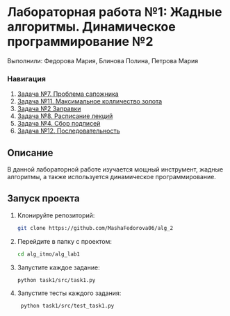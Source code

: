 # Лабораторная работа №1: Жадные алгоритмы. Динамическое программирование №2

Выполнили: Федорова Мария, Блинова Полина, Петрова Мария
### Навигация
1. [Задача №7. Проблема сапожника](./task7)
2. [Задача №11. Максимальное колличество золота](./task11)
3. [Задача №2 Заправки](./task2)
4. [Задача №8. Расписание лекций](./task8)
5. [Задача №4. Сбор подписей](./task4)
6. [Задача №12. Последовательность](./task12)



## Описание
В данной лабораторной работе изучается мощный инструмент, жадные алгоритмы, а также используется динамическое программирование.


## Запуск проекта
1. Клонируйте репозиторий:
   ```bash
   git clone https://github.com/MashaFedorova06/alg_2
   
2. Перейдите в папку с проектом:
    ```bash
   cd alg_itmo/alg_lab1
   
3. Запустите каждое задание:
    ```bash
    python task1/src/task1.py
4. Запустите тесты каждого задания:
   ```bash
    python task1/src/test_task1.py 

